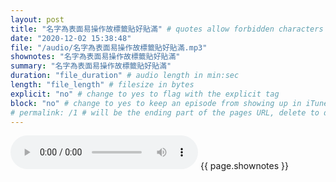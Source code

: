 ```yaml
---
layout: post
title: "名字為表面易操作故標籤貼好貼滿" # quotes allow forbidden characters like the colon
date: "2020-12-02 15:38:48"
file: "/audio/名字為表面易操作故標籤貼好貼滿.mp3"
shownotes: "名字為表面易操作故標籤貼好貼滿"
summary: "名字為表面易操作故標籤貼好貼滿"
duration: "file_duration" # audio length in min:sec
length: "file_length" # filesize in bytes
explicit: "no" # change to yes to flag with the explicit tag
block: "no" # change to yes to keep an episode from showing up in iTunes
# permalink: /1 # will be the ending part of the pages URL, delete to default to the title
---
```


<audio controls>
<source src="{{site.url}}{{site.baseurl}}{{ page.file }}" type="audio/x-mp3">
Your browser does not support the audio element.
</audio>
{{ page.shownotes }}
